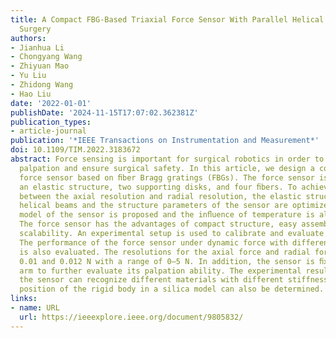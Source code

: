 ```yaml
---
title: A Compact FBG-Based Triaxial Force Sensor With Parallel Helical Beams for Robotic-Assisted
  Surgery
authors:
- Jianhua Li
- Chongyang Wang
- Zhiyuan Mao
- Yu Liu
- Zhidong Wang
- Hao Liu
date: '2022-01-01'
publishDate: '2024-11-15T17:07:02.362381Z'
publication_types:
- article-journal
publication: '*IEEE Transactions on Instrumentation and Measurement*'
doi: 10.1109/TIM.2022.3183672
abstract: Force sensing is important for surgical robotics in order to realize surgical
  palpation and ensure surgical safety. In this article, we design a compact triaxial
  force sensor based on ﬁber Bragg gratings (FBGs). The force sensor is composed of
  an elastic structure, two supporting disks, and four ﬁbers. To achieve a good balance
  between the axial resolution and radial resolution, the elastic structure has parallel
  helical beams and the structure parameters of the sensor are optimized. The mechanical
  model of the sensor is proposed and the inﬂuence of temperature is also considered.
  The force sensor has the advantages of compact structure, easy assembly, and good
  scalability. An experimental setup is used to calibrate and evaluate the force sensor.
  The performance of the force sensor under dynamic force with different frequencies
  is also evaluated. The resolutions for the axial force and radial force are, respectively,
  0.01 and 0.012 N with a range of 0–5 N. In addition, the sensor is ﬁxed on a robot
  arm to further evaluate its palpation ability. The experimental results show that
  the sensor can recognize different materials with different stiffnesses and the
  position of the rigid body in a silica model can also be determined.
links:
- name: URL
  url: https://ieeexplore.ieee.org/document/9805832/
---
```

